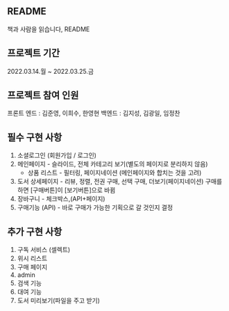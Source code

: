 ## README

책과 사람을 읽습니다, README

## 프로젝트 기간

2022.03.14.월 ~ 2022.03.25.금

## 프로젝트 참여 인원

프론트 엔드 : 김준영, 이희수, 한영현
백엔드 : 김지성, 김광일, 임정찬

## 필수 구현 사항

1. 소셜로그인 (회원가입 / 로그인)
2. 메인페이지 - 슬라이드, 전체 카테고리 보기(별도의 페이지로 분리하지 않음)
     - 상품 리스트 - 필터링, 페이지네이션 (메인페이지와 합치는 것을 고려)
3. 도서 상세페이지 - 리뷰, 정렬, 전권 구매, 선택 구매, 더보기(페이지네이션)
    구매를 하면 [구매버튼]이 [보기버튼]으로 바뀜
4. 장바구니 - 체크박스,(API+페이지)
5. 구매기능 (API) - 바로 구매가 가능한 기획으로 갈 것인지 결정

## 추가 구현 사항

1. 구독 서비스 (셀렉트)
2. 위시 리스트
3. 구매 페이지
4. admin
5. 검색 기능
6. 대여 기능
7. 도서 미리보기(파일을 주고 받기)
